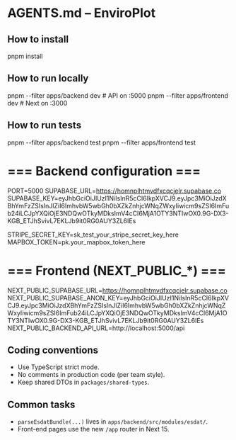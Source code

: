 # AGENTS.md – EnviroPlot

## How to install
pnpm install

## How to run locally
pnpm --filter apps/backend dev  # API on :5000
pnpm --filter apps/frontend dev # Next on :3000

## How to run tests
pnpm --filter apps/backend test
pnpm --filter apps/frontend test

# === Backend configuration ===
PORT=5000
SUPABASE_URL=https://homnplhtmvdfxcqcjelr.supabase.co
SUPABASE_KEY=eyJhbGciOiJIUzI1NiIsInR5cCI6IkpXVCJ9.eyJpc3MiOiJzdXBhYmFzZSIsInJlZiI6ImhvbW5wbGh0bXZkZnhjcWNqZWxyIiwicm9sZSI6ImFub24iLCJpYXQiOjE3NDQwOTkyMDksImV4cCI6MjA1OTY3NTIwOX0.9G-DX3-KGB_ETJhSvivL7EKLJb9it0RG0AUY3ZL6IEs

STRIPE_SECRET_KEY=sk_test_your_stripe_secret_key_here
MAPBOX_TOKEN=pk.your_mapbox_token_here

# === Frontend (NEXT_PUBLIC_*) ===
NEXT_PUBLIC_SUPABASE_URL=https://homnplhtmvdfxcqcjelr.supabase.co
NEXT_PUBLIC_SUPABASE_ANON_KEY=eyJhbGciOiJIUzI1NiIsInR5cCI6IkpXVCJ9.eyJpc3MiOiJzdXBhYmFzZSIsInJlZiI6ImhvbW5wbGh0bXZkZnhjcWNqZWxyIiwicm9sZSI6ImFub24iLCJpYXQiOjE3NDQwOTkyMDksImV4cCI6MjA1OTY3NTIwOX0.9G-DX3-KGB_ETJhSvivL7EKLJb9it0RG0AUY3ZL6IEs
NEXT_PUBLIC_BACKEND_API_URL=http://localhost:5000/api

## Coding conventions
- Use TypeScript strict mode.
- No comments in production code (per team style).
- Keep shared DTOs in `packages/shared-types`.

## Common tasks
- `parseEsdatBundle(...)` lives in `apps/backend/src/modules/esdat/`.
- Front-end pages use the new `/app` router in Next 15.
